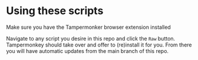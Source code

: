 # Using these scripts

Make sure you have the Tampermonker browser extension installed

Navigate to any script you desire in this repo and click the `Raw` button. Tampermonkey should take over and offer to (re)install it for you. From there you will have automatic updates from the main branch of this repo.
